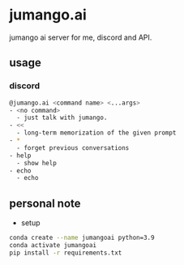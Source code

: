 # jumango.ai

jumango ai server for me, discord and API.

## usage

### discord
``` sh
@jumango.ai <command name> <...args>
- <no command>
  - just talk with jumango.
- <<
  - long-term memorization of the given prompt
- * 
  - forget previous conversations
- help
  - show help
- echo
  - echo
```

## personal note
- setup
``` sh
conda create --name jumangoai python=3.9
conda activate jumangoai
pip install -r requirements.txt
```

